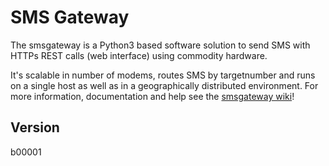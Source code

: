 # SMS Gateway

The smsgateway is a Python3 based software solution to send SMS with HTTPs REST calls (web interface) using commodity hardware. 

It's scalable in number of modems, routes SMS by targetnumber and runs on a single host as well as in a geographically distributed environment. For more information, documentation and help see the [smsgateway wiki](https://github.com/n0r1sk/smsgateway/wiki)!

## Version
b00001
